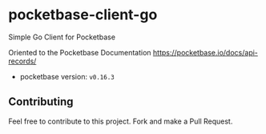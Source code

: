 # pocketbase-client-go

Simple Go Client for Pocketbase

Oriented to the Pocketbase Documentation <https://pocketbase.io/docs/api-records/>

- pocketbase version: `v0.16.3`

## Contributing

Feel free to contribute to this project. Fork and make a Pull Request.

